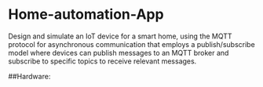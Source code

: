 # Home-automation-App

Design and simulate an IoT device for a smart home, using the MQTT protocol for asynchronous communication that employs a publish/subscribe model where devices can publish messages to an MQTT broker and subscribe to specific topics to receive relevant messages.

##Hardware:
